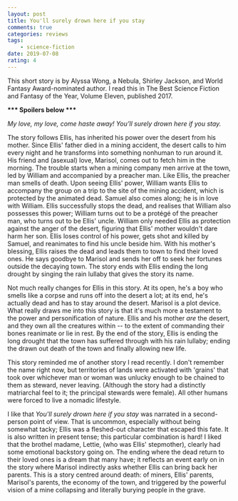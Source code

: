 ```yaml
---
layout: post
title: You'll surely drown here if you stay
comments: true
categories: reviews
tags:
    - science-fiction
date: 2019-07-08
rating: 4
---
```


This short story is by Alyssa Wong, a Nebula, Shirley Jackson, and World Fantasy Award-nominated author. I read this in The Best Science Fiction and Fantasy of the Year, Volume Eleven, published 2017.

<b> *** Spoilers below *** </b>

*My love, my love, come haste away!*
*You’ll surely drown here if you stay.*

<span class="spoiler">The story follows Ellis, has inherited his power over the desert from his mother. Since Ellis' father died in a mining accident, the desert calls to him every night and he transforms into something nonhuman to run around it. His friend and (asexual) love, Marisol, comes out to fetch him in the morning. The trouble starts when a mining company men arrive at the town, led by William and accompanied by a preacher man. Like Ellis, the preacher man smells of death. Upon seeing Ellis' power, William wants Ellis to accompany the group on a trip to the site of the mining accident, which is protected by the animated dead. Samuel also comes along; he is in love with William. Ellis successfully stops the dead, and realises that William also possesses this power; William turns out to be a protégé of the preacher man, who turns out to be Ellis' uncle. William only needed Ellis as protection against the anger of the desert, figuring that Ellis' mother wouldn't dare harm her son. Ellis loses control of his power, gets shot and killed by Samuel, and reanimates to find his uncle beside him. With his mother's blessing, Ellis raises the dead and leads them to town to find their loved ones. He says goodbye to Marisol and sends her off to seek her fortunes outside the decaying town. The story ends with Ellis ending the long drought by singing the rain lullaby that gives the story its name. </span>

Not much really changes for Ellis in this story. At its open, he's a boy who smells like a corpse and runs off into the desert a lot; at its end, he's actually dead and has to stay around the desert. Marisol is a plot device. What really draws me into this story is that it's much more a testament to the power and personification of nature. Ellis and his mother *are* the desert, and they own all the creatures within -- to the extent of commanding their bones reanimate or lie in rest. By the end of the story, Ellis is ending the long drought that the town has suffered through with his rain lullaby; ending the drawn out death of the town and finally allowing new life.

This story reminded me of another story I read recently. I don't remember the name right now, but territories of lands were activated with 'grains' that took over whichever man or woman was unlucky enough to be chained to them as steward, never leaving. (Although the story had a distinctly matriarchal feel to it; the principal stewards were female). All other humans were forced to live a nomadic lifestyle. 

I like that *You'll surely drown here if you stay*  was narrated in a second-person point of view. That is uncommon, especially without being somewhat tacky; Ellis was a fleshed-out character that escaped this fate. It is also written in present tense; this particular combination is hard! I liked that the brothel madame, Lettie, (who was Ellis' stepmother), clearly had some emotional backstory going on. The ending where the dead return to their loved ones is a dream that many have; it reflects an event early on in the story where Marisol indirectly asks whether Ellis can bring back her parents. This is a story centred around death: of miners, Ellis' parents, Marisol's parents, the economy of the town, and triggered by the powerful vision of a mine collapsing and literally burying people in the grave.